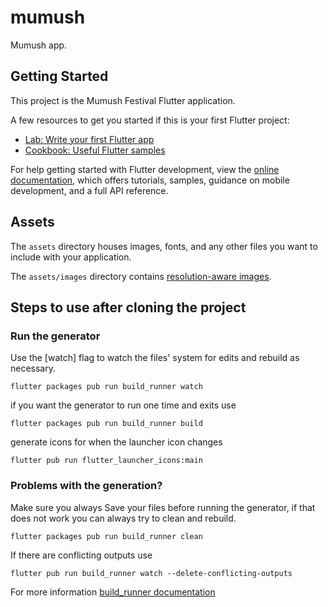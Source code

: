 # mumush

Mumush app.

## Getting Started

This project is the Mumush Festival Flutter application.

A few resources to get you started if this is your first Flutter project:

- [Lab: Write your first Flutter app](https://docs.flutter.dev/get-started/codelab)
- [Cookbook: Useful Flutter samples](https://docs.flutter.dev/cookbook)

For help getting started with Flutter development, view the
[online documentation](https://docs.flutter.dev/), which offers tutorials,
samples, guidance on mobile development, and a full API reference.

## Assets

The `assets` directory houses images, fonts, and any other files you want to
include with your application.

The `assets/images` directory contains [resolution-aware
images](https://flutter.dev/docs/development/ui/assets-and-images#resolution-aware).


## Steps to use after cloning the project

### Run the generator

Use the [watch] flag to watch the files' system for edits and rebuild as necessary.

```git
flutter packages pub run build_runner watch
```

if you want the generator to run one time and exits use

```git
flutter packages pub run build_runner build
```

generate icons for when the launcher icon changes
```
flutter pub run flutter_launcher_icons:main
```

### Problems with the generation?

Make sure you always Save your files before running the generator, if that does not work you can always try to clean and rebuild.

```git
flutter packages pub run build_runner clean
```

If there are conflicting outputs use

```git
flutter pub run build_runner watch --delete-conflicting-outputs
```

For more information [build_runner documentation](https://pub.dev/packages/build_runner)